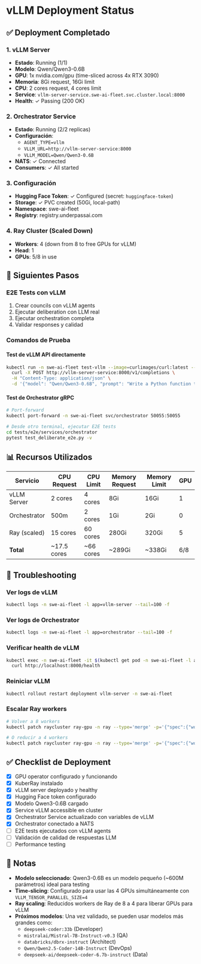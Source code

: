 # vLLM Deployment Status

## ✅ Deployment Completado

### 1. vLLM Server
- **Estado**: Running (1/1)
- **Modelo**: Qwen/Qwen3-0.6B
- **GPU**: 1x nvidia.com/gpu (time-sliced across 4x RTX 3090)
- **Memoria**: 8Gi request, 16Gi limit
- **CPU**: 2 cores request, 4 cores limit
- **Service**: `vllm-server-service.swe-ai-fleet.svc.cluster.local:8000`
- **Health**: ✓ Passing (200 OK)

### 2. Orchestrator Service
- **Estado**: Running (2/2 replicas)
- **Configuración**:
  - `AGENT_TYPE=vllm`
  - `VLLM_URL=http://vllm-server-service:8000`
  - `VLLM_MODEL=Qwen/Qwen3-0.6B`
- **NATS**: ✓ Connected
- **Consumers**: ✓ All started

### 3. Configuración
- **Hugging Face Token**: ✓ Configured (secret: `huggingface-token`)
- **Storage**: ✓ PVC created (50Gi, local-path)
- **Namespace**: swe-ai-fleet
- **Registry**: registry.underpassai.com

### 4. Ray Cluster (Scaled Down)
- **Workers**: 4 (down from 8 to free GPUs for vLLM)
- **Head**: 1
- **GPUs**: 5/8 in use

## 🧪 Siguientes Pasos

### E2E Tests con vLLM
1. Crear councils con vLLM agents
2. Ejecutar deliberation con LLM real
3. Ejecutar orchestration completa
4. Validar responses y calidad

### Comandos de Prueba

#### Test de vLLM API directamente
```bash
kubectl run -n swe-ai-fleet test-vllm --image=curlimages/curl:latest --rm -it --restart=Never -- \
  curl -X POST http://vllm-server-service:8000/v1/completions \
  -H "Content-Type: application/json" \
  -d '{"model": "Qwen/Qwen3-0.6B", "prompt": "Write a Python function to", "max_tokens": 50}'
```

#### Test de Orchestrator gRPC
```bash
# Port-forward
kubectl port-forward -n swe-ai-fleet svc/orchestrator 50055:50055

# Desde otro terminal, ejecutar E2E tests
cd tests/e2e/services/orchestrator
pytest test_deliberate_e2e.py -v
```

## 📊 Recursos Utilizados

| Servicio      | CPU Request | CPU Limit | Memory Request | Memory Limit | GPU |
|---------------|-------------|-----------|----------------|--------------|-----|
| vLLM Server   | 2 cores     | 4 cores   | 8Gi            | 16Gi         | 1   |
| Orchestrator  | 500m        | 2 cores   | 1Gi            | 2Gi          | 0   |
| Ray (scaled)  | 15 cores    | 60 cores  | 280Gi          | 320Gi        | 5   |
| **Total**     | ~17.5 cores | ~66 cores | ~289Gi         | ~338Gi       | 6/8 |

## 🔧 Troubleshooting

### Ver logs de vLLM
```bash
kubectl logs -n swe-ai-fleet -l app=vllm-server --tail=100 -f
```

### Ver logs de Orchestrator
```bash
kubectl logs -n swe-ai-fleet -l app=orchestrator --tail=100 -f
```

### Verificar health de vLLM
```bash
kubectl exec -n swe-ai-fleet -it $(kubectl get pod -n swe-ai-fleet -l app=vllm-server -o name | head -1) -- \
  curl http://localhost:8000/health
```

### Reiniciar vLLM
```bash
kubectl rollout restart deployment vllm-server -n swe-ai-fleet
```

### Escalar Ray workers
```bash
# Volver a 8 workers
kubectl patch raycluster ray-gpu -n ray --type='merge' -p='{"spec":{"workerGroupSpecs":[{"replicas":8}]}}'

# O reducir a 4 workers
kubectl patch raycluster ray-gpu -n ray --type='merge' -p='{"spec":{"workerGroupSpecs":[{"replicas":4}]}}'
```

## ✅ Checklist de Deployment

- [x] GPU operator configurado y funcionando
- [x] KuberRay instalado
- [x] vLLM server deployado y healthy
- [x] Hugging Face token configurado
- [x] Modelo Qwen3-0.6B cargado
- [x] Service vLLM accessible en cluster
- [x] Orchestrator Service actualizado con variables de vLLM
- [x] Orchestrator conectado a NATS
- [ ] E2E tests ejecutados con vLLM agents
- [ ] Validación de calidad de respuestas LLM
- [ ] Performance testing

## 📝 Notas

- **Modelo seleccionado**: Qwen3-0.6B es un modelo pequeño (~600M parámetros) ideal para testing
- **Time-slicing**: Configurado para usar las 4 GPUs simultáneamente con `VLLM_TENSOR_PARALLEL_SIZE=4`
- **Ray scaling**: Reducidos workers de Ray de 8 a 4 para liberar GPUs para vLLM
- **Próximos modelos**: Una vez validado, se pueden usar modelos más grandes como:
  - `deepseek-coder:33b` (Developer)
  - `mistralai/Mistral-7B-Instruct-v0.3` (QA)
  - `databricks/dbrx-instruct` (Architect)
  - `Qwen/Qwen2.5-Coder-14B-Instruct` (DevOps)
  - `deepseek-ai/deepseek-coder-6.7b-instruct` (Data)

